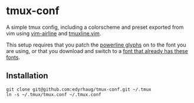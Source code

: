 # tmux-conf
A simple tmux config, including a colorscheme and preset exported from vim using [vim-airline](https://github.com/vim-airline/vim-airline) and [tmuxline.vim](https://github.com/edkolev/tmuxline.vim).

This setup requires that you patch the [powerline glyphs](https://github.com/powerline/powerline/blob/develop/font/PowerlineSymbols.otf) on to the font you are using, or that you download and switch to a [font that already has these fonts](https://github.com/powerline/fonts).

## Installation

```
git clone git@github.com:edyrhaug/tmux-conf.git ~/.tmux
ln -s ~/.tmux/tmux.conf ~/.tmux.conf
```
